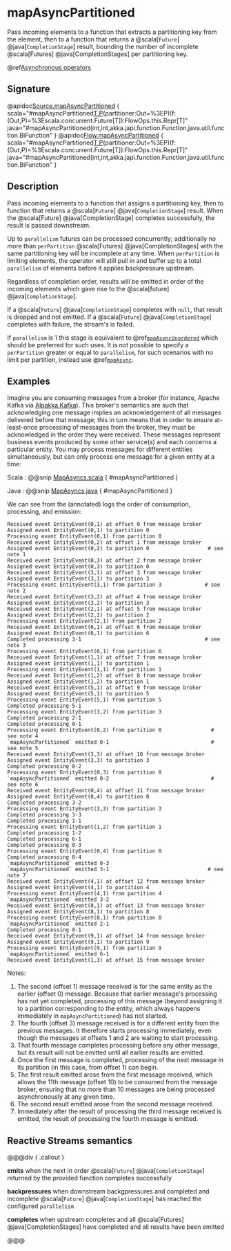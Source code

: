 # mapAsyncPartitioned

Pass incoming elements to a function that extracts a partitioning key from the element, then to a function that returns a @scala[`Future`] @java[`CompletionStage`] result, bounding the number of incomplete @scala[Futures] @java[CompletionStages] per partitioning key.

@ref[Asynchronous operators](../index.md#asynchronous-operators)

## Signature

@apidoc[Source.mapAsyncPartitioned](Source) { scala="#mapAsyncPartitioned[T,P](parallelism:Int,perPartition:Int)(partitioner:Out=%3EP)(f:(Out,P)=%3Escala.concurrent.Future[T]):FlowOps.this.Repr[T]" java="#mapAsyncPartitioned(int,int,akka.japi.function.Function,java.util.function.BiFunction" }
@apidoc[Flow.mapAsyncPartitioned](Flow) { scala="#mapAsyncPartitioned[T,P](parallelism:Int,perPartition:Int)(partitioner:Out=%3EP)(f:(Out,P)=%3Escala.concurrent.Future[T]):FlowOps.this.Repr[T]" java="#mapAsyncPartitioned(int,int,akka.japi.function.Function,java.util.function.BiFunction" }

## Description

Pass incoming elements to a function that assigns a partitioning key, then to function that returns a @scala[`Future`] @java[`CompletionStage`] result. When the @scala[Future] @java[CompletionStage] completes successfully, the result is passed downstream.

Up to `parallelism` futures can be processed concurrently; additionally no more than `perPartition` @scala[Futures] @java[CompletionStages] with the same partitioning key will be incomplete at any time. When `perPartition` is limiting elements, the operator will still pull in and buffer up to a total `parallelism` of elements before it applies backpressure upstream.

Regardless of completion order, results will be emitted in order of the incoming elements which gave rise to the @scala[future] @java[`CompletionStage`].

If a @scala[`Future`] @java[`CompletionStage`] completes with `null`, that result is dropped and not emitted.
If a @scala[`Future`] @java[`CompletionStage`] completes with failure, the stream's is failed.

If `parallelism` is 1 this stage is equivalent to @ref[`mapAsyncUnordered`](mapAsyncUnordered.md) which should be preferred for such uses. 
It is not possible to specify a `perPartition` greater or equal to `parallelism`, for such scenarios with no limit per partition, instead use @ref[`mapAsync`](mapAsync.md).

## Examples

Imagine you are consuming messages from a broker (for instance, Apache Kafka via [Alpakka Kafka](https://doc.akka.io/libraries/alpakka-kafka/current/)). This broker's semantics are such that acknowledging one message implies an acknowledgement of all messages delivered before that message; this in turn means that in order to ensure at-least-once processing of messages from the broker, they must be acknowledged in the order they were received. These messages represent business events produced by some other service(s) and each concerns a particular entity. You may process messages for different entities simultaneously, but can only process one message for a given entity at a time:

Scala
:   @@snip [MapAsyncs.scala](/akka-docs/src/test/scala/docs/stream/operators/sourceorflow/MapAsyncs.scala) { #mapAsyncPartitioned }

Java
:   @@snip [MapAsyncs.java](/akka-docs/src/test/java/jdocs/stream/operators/sourceorflow/MapAsyncs.java) { #mapAsyncPartitioned }

We can see from the (annotated) logs the order of consumption, processing, and emission:

```
Received event EntityEvent(0,1) at offset 0 from message broker
Assigned event EntityEvent(0,1) to partition 0
Processing event EntityEvent(0,1) from partition 0
Received event EntityEvent(0,2) at offset 1 from message broker
Assigned event EntityEvent(0,2) to partition 0                   # see note 1
Received event EntityEvent(0,3) at offset 2 from message broker
Assigned event EntityEvent(0,3) to partition 0
Received event EntityEvent(3,1) at offset 3 from message broker
Assigned event EntityEvent(3,1) to partition 3
Processing event EntityEvent(3,1) from partition 3              # see note 2
Received event EntityEvent(3,2) at offset 4 from message broker
Assigned event EntityEvent(3,2) to partition 3
Received event EntityEvent(2,1) at offset 5 from message broker
Assigned event EntityEvent(2,1) to partition 2
Processing event EntityEvent(2,1) from partition 2
Received event EntityEvent(6,1) at offset 6 from message broker
Assigned event EntityEvent(6,1) to partition 6
Completed processing 3-1                                        # see note 3
Processing event EntityEvent(6,1) from partition 6
Received event EntityEvent(1,1) at offset 7 from message broker
Assigned event EntityEvent(1,1) to partition 1
Processing event EntityEvent(1,1) from partition 1
Received event EntityEvent(1,2) at offset 8 from message broker
Assigned event EntityEvent(1,2) to partition 1
Received event EntityEvent(5,1) at offset 9 from message broker
Assigned event EntityEvent(5,1) to partition 5
Processing event EntityEvent(5,1) from partition 5
Completed processing 5-1
Processing event EntityEvent(3,2) from partition 3
Completed processing 2-1
Completed processing 0-1
Processing event EntityEvent(0,2) from partition 0                # see note 4
`mapAsyncPartitioned` emitted 0-1                                 # see note 5
Received event EntityEvent(3,3) at offset 10 from message broker
Assigned event EntityEvent(3,3) to partition 3
Completed processing 0-2
Processing event EntityEvent(0,3) from partition 0
`mapAsyncPartitioned` emitted 0-2                                 # see note 6
Received event EntityEvent(0,4) at offset 11 from message broker
Assigned event EntityEvent(0,4) to partition 0
Completed processing 3-2
Processing event EntityEvent(3,3) from partition 3
Completed processing 3-3
Completed processing 1-1
Processing event EntityEvent(1,2) from partition 1
Completed processing 1-2
Completed processing 6-1
Completed processing 0-3
Processing event EntityEvent(0,4) from partition 0
Completed processing 0-4
`mapAsyncPartitioned` emitted 0-3
`mapAsyncPartitioned` emitted 3-1                                # see note 7
Received event EntityEvent(4,1) at offset 12 from message broker
Assigned event EntityEvent(4,1) to partition 4
Processing event EntityEvent(4,1) from partition 4
`mapAsyncPartitioned` emitted 3-2
Received event EntityEvent(8,1) at offset 13 from message broker
Assigned event EntityEvent(8,1) to partition 8
Processing event EntityEvent(8,1) from partition 8
`mapAsyncPartitioned` emitted 2-1
Completed processing 8-1
Received event EntityEvent(9,1) at offset 14 from message broker
Assigned event EntityEvent(9,1) to partition 9
Processing event EntityEvent(9,1) from partition 9
`mapAsyncPartitioned` emitted 6-1
Received event EntityEvent(1,3) at offset 15 from message broker
```

Notes:

1. The second (offset 1) message received is for the same entity as the earlier (offset 0) message.  Because that earlier message's processing has not yet completed, processing of this message (beyond assigning it to a partition corresponding to the entity, which always happens immediately in `mapAsyncPartitioned`) has not started.
2. The fourth (offset 3) message received is for a different entity from the previous messages.  It therefore starts processing immediately, even though the messages at offsets 1 and 2 are waiting to start processing.
3. That fourth message completes processing before any other message, but its result will not be emitted until all earlier results are emitted.
4. Once the first message is completed, processing of the next message in its partition (in this case, from offset 1) can begin.
5. The first result emitted arose from the first message received, which allows the 11th message (offset 10) to be consumed from the message broker, ensuring that no more than 10 messages are being processed asynchronously at any given time.
6. The second result emitted arose from the second message received.
7. Immediately after the result of processing the third message received is emitted, the result of processing the fourth message is emitted.

## Reactive Streams semantics

@@@div { .callout }

**emits** when the next in order @scala[`Future`] @java[`CompletionStage`] returned by the provided function completes successfully

**backpressures** when downstream backgpressures and completed and incomplete @scala[`Future`] @java[`CompletionStage`] has reached the configured `parallelism`

**completes** when upstream completes and all @scala[Futures] @java[CompletionStages] have completed and all results have been emitted

@@@
